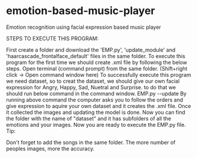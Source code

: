 # emotion-based-music-player
Emotion recognition using facial expression based music player

STEPS TO EXECUTE THIS PROGRAM:

First create a folder and download the 'EMP.py', 'update_module' and 'haarcascade_frontalface_default' files in the same folder.
To execute this program for the first time we should create .xml file by following the below steps.
Open terminal (command prompt) from the same folder. (Shift+right click -> Open command window here)
To successfully execute this program we need dataset, so to creat the dataset, we should give our own facial expression for Angry, Happy, Sad, Nuetral and Surprise. to do that we should run below command in the command window.   EMP.py --update
By running above command the computer asks you to follow the orders and give expression to aquire your own dataset and it creates the .xml file.
Once it collected the images and updating the model is done.
Now you can find the folder with the name of "dataset" and it has subfolders of all the emotions and your images.
Now you are ready to execute the EMP.py file.
Tip:

Don't forget to add the songs in the same folder.
The more number of peoples images, more the accuracy.
